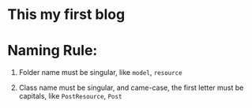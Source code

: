 # This my first blog


# Naming Rule:

1. Folder name must be singular, like `model`, `resource`

2. Class name must be singular, and came-case, the first letter must be capitals, like `PostResource`, `Post`
